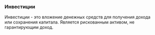 ### Инвестиции 
Инвестиции - это вложение денежных средств для получения дохода или сохранения капитала. Является рискованным активом, не гарантирующим доход.
